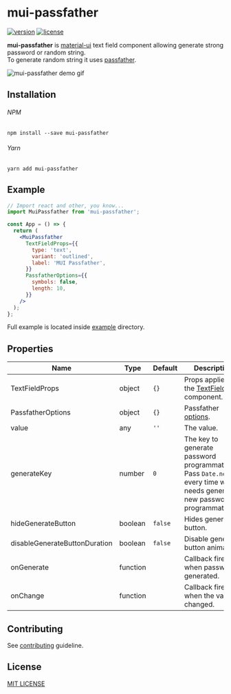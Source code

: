 # mui-passfather
[![version](https://img.shields.io/npm/v/mui-passfather.svg?style=flat-square)](https://www.npmjs.com/package/mui-passfather)
[![license](https://img.shields.io/github/license/vyushin/mui-passfather.svg?style=flat-square)](https://github.com/vyushin/mui-passfather/blob/master/LICENSE)

**mui-passfather** is [material-ui](https://material-ui.com/) text field component allowing generate strong password or random string.<br/>
To generate random string it uses [passfather](https://www.npmjs.com/package/passfather).

![mui-passfather demo gif](https://user-images.githubusercontent.com/8006957/70857920-951b1180-1f08-11ea-88bc-68d704f9c94d.gif)

## Installation

###### NPM
`npm install --save mui-passfather`

###### Yarn
`yarn add mui-passfather`

## Example

```jsx harmony
// Import react and other, you know...
import MuiPassfather from 'mui-passfather';

const App = () => {
  return (
    <MuiPassfather
      TextFieldProps={{
        type: 'text',
        variant: 'outlined',
        label: 'MUI Passfather',
      }}
      PassfatherOptions={{
        symbols: false,
        length: 10,
      }}
    />
  );
};
```

Full example is located inside [example](https://github.com/vyushin/mui-passfather/blob/master/example) directory.

## Properties

|Name|Type|Default|Description
|---|---|---|---
|TextFieldProps|object|`{}`|Props applied to the [TextField](https://material-ui.com/api/text-field/#textfield-api). component.
|PassfatherOptions|object|`{}`|Passfather [options](https://www.npmjs.com/package/passfather#options).
|value|any|`''`|The value.
|generateKey|number|`0`|The key to generate password programmatically. Pass `Date.now()` every time when needs generate new password programmatically.
|hideGenerateButton|boolean|`false`|Hides generate button.
|disableGenerateButtonDuration|boolean|`false`|Disable generate button animation.
|onGenerate|function| |Callback fired when password generated.
|onChange|function| |Callback fired when the value is changed.
## Contributing
See [contributing](https://github.com/vyushin/mui-passfather/blob/master/CONTRIBUTING.md) guideline.

## License
[MIT LICENSE](https://github.com/vyushin/mui-passfather/blob/master/LICENSE)
